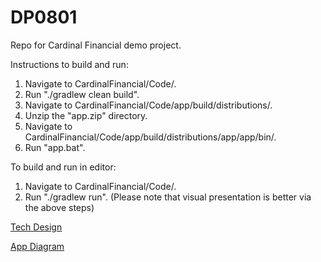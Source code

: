 # DP0801
Repo for Cardinal Financial demo project.

Instructions to build and run:
1. Navigate to CardinalFinancial/Code/.
1. Run "./gradlew clean build".
1. Navigate to CardinalFinancial/Code/app/build/distributions/.
1. Unzip the "app.zip" directory.
1. Navigate to CardinalFinancial/Code/app/build/distributions/app/app/bin/.
1. Run "app.bat".

To build and run in editor:
1. Navigate to CardinalFinancial/Code/.
1. Run "./gradlew run". (Please note that visual presentation is better via the above steps)

[Tech Design](/Documentation/TechDesign/TechDesign_v1.3.0.pdf)

[App Diagram](/Documentation/Diagram/AppDiagram_v2.0.0.pdf)
